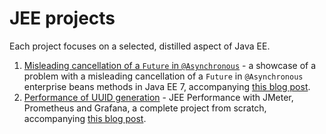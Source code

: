 # JEE projects

Each project focuses on a selected, distilled aspect of Java EE.

1. [Misleading cancellation of a `Future` in `@Asynchronous`](https://github.com/bkaminnski/jee/tree/master/01-misleading-asynchronous-future) - a showcase of a problem with a misleading cancellation of a `Future` in `@Asynchronous` enterprise beans methods in Java EE 7, accompanying [this blog post](http://highcohesionloosecoupling.com/index.php/2017/08/28/misleading-cancellation-future-asynchronous/).
1. [Performance of UUID generation](https://github.com/bkaminnski/jee/tree/master/02-uuid-generation-performance) - JEE Performance with JMeter, Prometheus and Grafana, a complete project from scratch, accompanying [this blog post](http://highcohesionloosecoupling.com/index.php/2017/10/08/jee-performance-jmeter-prometheus-grafana-complete-project-scratch/).